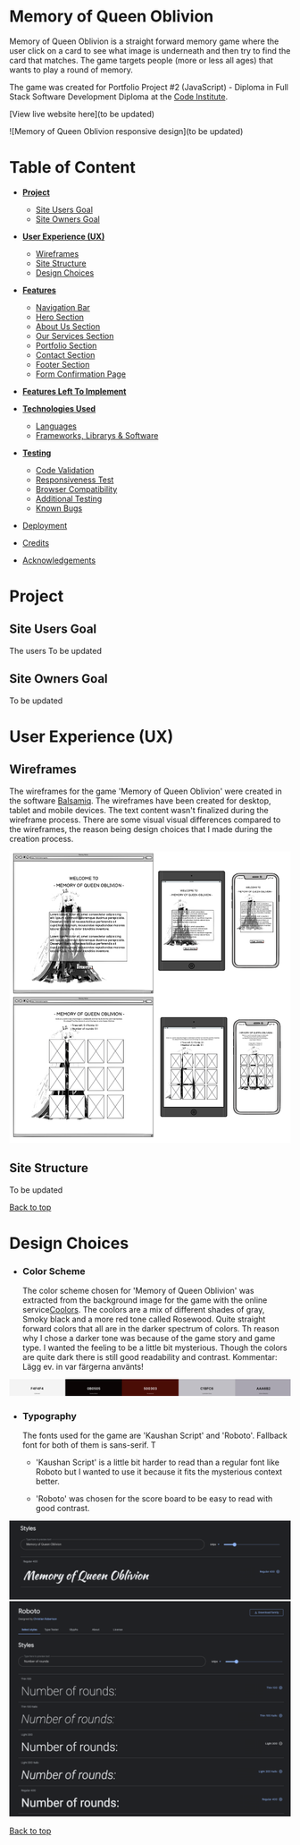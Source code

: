 # **Memory of Queen Oblivion**
Memory of Queen Oblivion is a straight forward memory game where the user click on a card to see what image is underneath and then try to find the card that matches. The game targets people (more or less all ages) that wants to play a round of memory.

The game was created for Portfolio Project #2 (JavaScript) - Diploma in Full Stack Software Development Diploma at the [Code Institute](https://www.codeinstitute.net).

[View live website here](to be updated)

![Memory of Queen Oblivion responsive design](to be updated)

# Table of Content 

* [**Project**](<#project>)
    * [Site Users Goal](<#site-users-goal>)
    * [Site Owners Goal](<#site-owners-goal>)

* [**User Experience (UX)**](<#user-experience-ux>)
    * [Wireframes](<#wireframes>)
    * [Site Structure](<#site-structure>)
    * [Design Choices](<#design-choices>)

* [**Features**](<#features>)
    * [Navigation Bar](<#navigation-bar>)
    * [Hero Section](<#hero-section>)
    * [About Us Section](<#about-us-section>)
    * [Our Services Section](<#our-services-section>)
    * [Portfolio Section](<#portfolio-section>)
    * [Contact Section](<#contact-section>)
    * [Footer Section](<#footer-section>)
    * [Form Confirmation Page](<#form-confirmation-page>)

* [**Features Left To Implement**](<#features-left-to-implement>)

* [**Technologies Used**](<#technologies-used>)
    * [Languages](<#languages>)
    * [Frameworks, Librarys & Software](<#frameworks-libraries--software>)

* [**Testing**](<#testing>)
  * [Code Validation](<#code-validation>)
  * [Responsiveness Test](<#responsiveness-test>)
  * [Browser Compatibility](<#browser-compatibility>)
  * [Additional Testing](<#additional-testing>) 
  * [Known Bugs](<#known-bugs>)
* [Deployment](<#deployment>)
* [Credits](<#credits>)
* [Acknowledgements](<#acknowledgements>)

#   Project

## **Site Users Goal**
The users 
To be updated

## **Site Owners Goal**
To be updated

# User Experience (UX)

## Wireframes
The wireframes for the game 'Memory of Queen Oblivion' were created in the software [Balsamiq](https://balsamiq.com). The wireframes have been created for desktop, tablet and mobile devices. The text content wasn't finalized during the wireframe process. There are some visual visual differences compared to the wireframes, the reason being design choices that I made during the creation process.

![Wireframes](readme/assets/images/memory_of_queen_oblivion_mockup_v0.9.png)

## Site Structure
To be updated

[Back to top](<#table-of-content>)

# Design Choices

* ### Color Scheme
  The color scheme chosen for 'Memory of Queen Oblivion' was extracted from the background image for the game with the online service[Coolors](https://coolors.co/image-picker). The coolors are a mix of different shades of gray, Smoky black and a more red tone called Rosewood. Quite straight forward colors that all are in the darker spectrum of colors. Th reason why I chose a darker tone was because of the game story and game type. I wanted the feeling to be a little bit mysterious. Though the colors are quite dark there is still good readability and contrast. Kommentar: Lägg ev. in var färgerna använts!  
  
![Color Palette image](readme/assets/images/coolors_palette.png)

* ### Typography
  The fonts used for the game are 'Kaushan Script' and 'Roboto'. Fallback font for both of them is sans-serif. T

  * 'Kaushan Script' is a little bit harder to read than a regular font like Roboto but I wanted to use it because it fits the mysterious context better.

  * 'Roboto' was chosen for the score board to be easy to read with good contrast.

![Google Fonts Kaushan Script](readme/assets/images/google_fonts_kaushan_script.png)
![Google Fonts Roboto](readme/assets/images/google_fonts_roboto.png)

[Back to top](<#table-of-content>)
